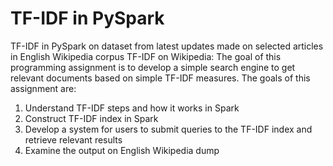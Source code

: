 # TF-IDF in PySpark
TF-IDF in PySpark on dataset from latest updates made on selected articles in English Wikipedia corpus
TF-IDF on Wikipedia:
The goal of this programming assignment is to develop a simple search engine to get relevant documents based on simple TF-IDF measures. The goals of this assignment are:
1. Understand TF-IDF steps and how it works in Spark
2. Construct TF-IDF index in Spark
3. Develop a system for users to submit queries to the TF-IDF index and retrieve
relevant results
4. Examine the output on English Wikipedia dump
